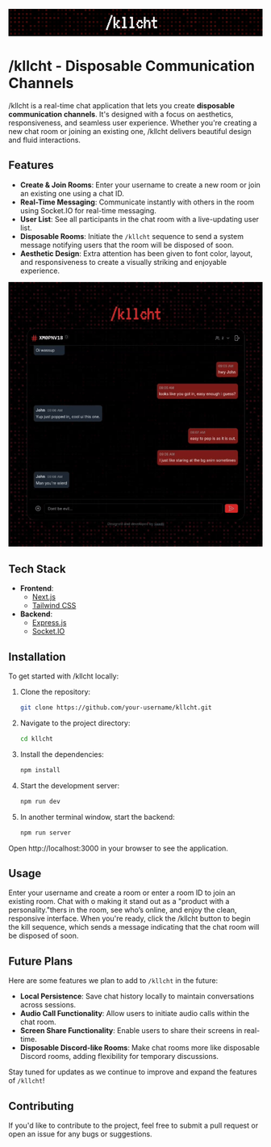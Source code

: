 
![Title](./assets/title.png)
# /kllcht - Disposable Communication Channels
/kllcht is a real-time chat application that lets you create **disposable communication channels**. It's designed with a focus on aesthetics, responsiveness, and seamless user experience. Whether you're creating a new chat room or joining an existing one, /kllcht delivers beautiful design and fluid interactions.

## Features

- **Create & Join Rooms**: Enter your username to create a new room or join an existing one using a chat ID.
- **Real-Time Messaging**: Communicate instantly with others in the room using Socket.IO for real-time messaging.
- **User List**: See all participants in the chat room with a live-updating user list.
- **Disposable Rooms**: Initiate the `/kllcht` sequence to send a system message notifying users that the room will be disposed of soon.
- **Aesthetic Design**: Extra attention has been given to font color, layout, and responsiveness to create a visually striking and enjoyable experience.

![GIF](./assets/blink.gif)

## Tech Stack

- **Frontend**: 
  - [Next.js](https://nextjs.org/)
  - [Tailwind CSS](https://tailwindcss.com/)
- **Backend**:
  - [Express.js](https://expressjs.com/)
  - [Socket.IO](https://socket.io/)
  
## Installation

To get started with /kllcht locally:

1. Clone the repository:
   ```bash
   git clone https://github.com/your-username/kllcht.git

2. Navigate to the project directory:
   ```bash
   cd kllcht

3. Install the dependencies:
   ```bash
   npm install

4. Start the development server:
   ```bash     
   npm run dev

5. In another terminal window, start the backend:
   ```bash
   npm run server

Open http://localhost:3000 in your browser to see the application.

## Usage
Enter your username and create a room or enter a room ID to join an existing room.
Chat with o making it stand out as a "product with a personality."thers in the room, see who’s online, and enjoy the clean, responsive interface.
When you're ready, click the /kllcht button to begin the kill sequence, which sends a message indicating that the chat room will be disposed of soon.

## Future Plans

Here are some features we plan to add to `/kllcht` in the future:

- **Local Persistence**: Save chat history locally to maintain conversations across sessions.
- **Audio Call Functionality**: Allow users to initiate audio calls within the chat room.
- **Screen Share Functionality**: Enable users to share their screens in real-time.
- **Disposable Discord-like Rooms**: Make chat rooms more like disposable Discord rooms, adding flexibility for temporary discussions.

Stay tuned for updates as we continue to improve and expand the features of `/kllcht`!

## Contributing

If you'd like to contribute to the project, feel free to submit a pull request or open an issue for any bugs or suggestions.
